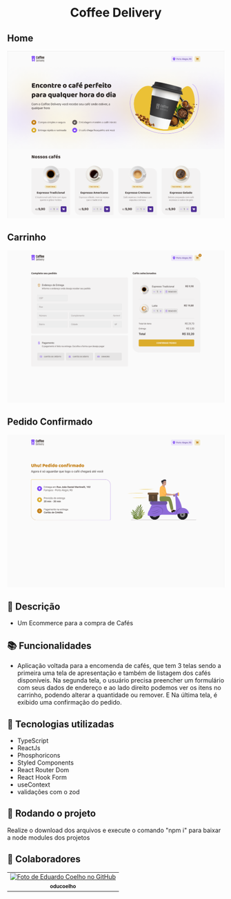 <h1 align="center">Coffee Delivery</h1>

<h2>Home</h2>
<img src="screenshot.PNG" />
<h2>Carrinho</h2>
<img src="screenshot2.PNG" />
<h2>Pedido Confirmado</h2>
<img src="screenshot3.PNG" />

## :memo: Descrição
* Um Ecommerce para a compra de Cafés
## :books: Funcionalidades
* Aplicação voltada para a encomenda de cafés, que tem 3 telas sendo a primeira uma tela de apresentação e também de listagem dos cafés disponíveis. Na segunda tela, o usuário precisa preencher um formulário com seus dados de endereço e ao lado direito podemos ver os itens no carrinho, podendo alterar a quantidade ou remover. E Na última tela, é exibido uma confirmação do pedido.

## :wrench: Tecnologias utilizadas
* TypeScript 
* ReactJs
* Phosphoricons
* Styled Components
* React Router Dom
* React Hook Form
* useContext
* validações com o zod
     
## :rocket: Rodando o projeto
Realize o download dos arquivos e execute o comando "npm i" para baixar a node modules dos projetos

## :handshake: Colaboradores
<table>
  <tr>
    <td align="center">
      <a href="http://github.com/oducoelho">
        <img src="https://avatars.githubusercontent.com/u/104034703?v=4" width="100px;" alt="Foto de Eduardo Coelho no GitHub"/><br>
        <sub>
          <b>oducoelho</b>
        </sub>
      </a>
    </td>
  </tr>
</table>
